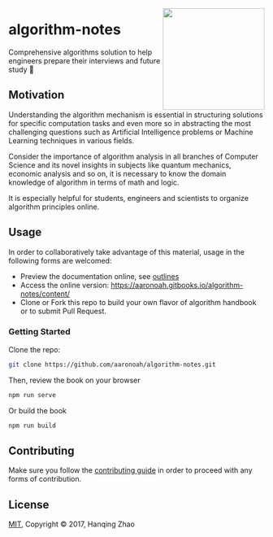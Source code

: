 
<a href="https://aaronoah.gitbooks.io/algorithm-notes/content/"><img src="https://github.com/aaronoah/algorithm-notes/blob/master/docs/images/logo.gif" height="200" align="right"></a>

# algorithm-notes

Comprehensive algorithms solution to help engineers prepare their interviews and future study :cookie:

## Motivation

Understanding the algorithm mechanism is essential in structuring solutions for specific computation tasks and even more so in abstracting the most challenging questions such as Artificial Intelligence problems or Machine Learning techniques in various fields.

Consider the importance of algorithm analysis in all branches of Computer Science and its novel insights in subjects like quantum mechanics, economic analysis and so on, it is necessary to know the domain knowledge of algorithm in terms of math and logic.

It is especially helpful for students, engineers and scientists to organize algorithm principles online.

## Usage

In order to collaboratively take advantage of this material, usage in the following forms are welcomed:

- Preview the documentation online, see [outlines](./docs/SUMMARY.md)
- Access the online version: https://aaronoah.gitbooks.io/algorithm-notes/content/
- Clone or Fork this repo to build your own flavor of algorithm handbook or to submit Pull Request.

### Getting Started

Clone the repo:
```bash
git clone https://github.com/aaronoah/algorithm-notes.git
```

Then, review the book on your browser
```bash
npm run serve
```

Or build the book
```bash
npm run build
```

## Contributing

Make sure you follow the [contributing guide](.github/CONTRIBUTING.md) in order to proceed with any forms of contribution.

## License

[MIT](https://opensource.org/licenses/MIT), Copyright &copy; 2017, Hanqing Zhao
